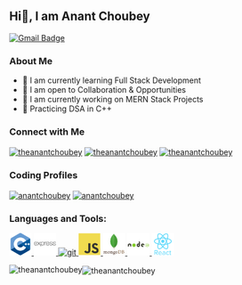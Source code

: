 ## Hi👋, I am Anant Choubey
[![Gmail Badge](https://img.shields.io/badge/anantchoubey039@gmail.com-white?style=for-the-badge&logo=Gmail&logoColor=&link=mailto:anantchoubey039@gmail.com)](mailto:anantchoubey039@gmail.com)

### About Me
- 🌱 I am currently learning Full Stack Development
- 👯 I am open to Collaboration & Opportunities
- 🔭 I am currently working on MERN Stack Projects
- 👯 Practicing DSA in C++


### Connect with Me
<p align="left">
<a href="https://twitter.com/theanantchoubey" target="blank"><img align="center" src="https://raw.githubusercontent.com/rahuldkjain/github-profile-readme-generator/master/src/images/icons/Social/twitter.svg" alt="theanantchoubey" height="30" width="40" /></a>
<a href="https://linkedin.com/in/theanantchoubey" target="blank"><img align="center" src="https://raw.githubusercontent.com/rahuldkjain/github-profile-readme-generator/master/src/images/icons/Social/linked-in-alt.svg" alt="theanantchoubey" height="30" width="40" /></a>
<a href="https://www.youtube.com/@theanantchoubey" target="blank"><img align="center" src="https://raw.githubusercontent.com/rahuldkjain/github-profile-readme-generator/master/src/images/icons/Social/youtube.svg" alt="theanantchoubey" height="30" width="40" /></a>
</p>

### Coding Profiles
<p align="left">

<a href="https://www.leetcode.com/anantchoubey" target="blank"><img align="center" src="https://raw.githubusercontent.com/rahuldkjain/github-profile-readme-generator/master/src/images/icons/Social/leet-code.svg" alt="anantchoubey" height="30" width="40" /></a>
<a href="https://auth.geeksforgeeks.org/user/anantchoubey" target="blank"><img align="center" src="https://raw.githubusercontent.com/rahuldkjain/github-profile-readme-generator/master/src/images/icons/Social/geeks-for-geeks.svg" alt="anantchoubey" height="30" width="40" /></a>
</p>

<h3 align="left">Languages and Tools:</h3>
<p align="left">  <a href="https://www.w3schools.com/cpp/" target="_blank" rel="noreferrer"> <img src="https://raw.githubusercontent.com/devicons/devicon/master/icons/cplusplus/cplusplus-original.svg" alt="cplusplus" width="40" height="40"/> </a> <a href="https://expressjs.com" target="_blank" rel="noreferrer"> <img src="https://raw.githubusercontent.com/devicons/devicon/master/icons/express/express-original-wordmark.svg" style="background-color: white;" alt="express" width="40" height="40"/> </a> <a href="https://git-scm.com/" target="_blank" rel="noreferrer"> <img src="https://www.vectorlogo.zone/logos/git-scm/git-scm-icon.svg" alt="git" width="40" height="40"/> </a> <a href="https://developer.mozilla.org/en-US/docs/Web/JavaScript" target="_blank" rel="noreferrer"> <img src="https://raw.githubusercontent.com/devicons/devicon/master/icons/javascript/javascript-original.svg"  alt="javascript" width="40" height="40"/> </a> <a href="https://www.mongodb.com/" target="_blank" rel="noreferrer"> <img src="https://raw.githubusercontent.com/devicons/devicon/master/icons/mongodb/mongodb-original-wordmark.svg" alt="mongodb" width="40" height="40"/> </a> <a href="https://nodejs.org" target="_blank" rel="noreferrer"> <img src="https://raw.githubusercontent.com/devicons/devicon/master/icons/nodejs/nodejs-original-wordmark.svg" alt="nodejs" width="40" height="40"/> </a> <a href="https://reactjs.org/" target="_blank" rel="noreferrer"> <img src="https://raw.githubusercontent.com/devicons/devicon/master/icons/react/react-original-wordmark.svg" alt="react" width="40" height="40"/> </a> </p>


<p>
  <img align="left" src="https://github-readme-stats.vercel.app/api?username=theanantchoubey&show_icons=true&locale=en" alt="theanantchoubey" /></p>
<!-- <p><img align="right" src="https://github-readme-streak-stats.herokuapp.com/?user=theanantchoubey&" alt="theanantchoubey" /></p> -->
<p><img align="center" src="https://github-readme-stats.vercel.app/api/top-langs?username=theanantchoubey&show_icons=true&locale=en&layout=compact" alt="theanantchoubey" /></p>

<!--
**theanantchoubey/theanantchoubey** is a ✨ _special_ ✨ repository because its `README.md` (this file) appears on your GitHub profile.

Here are some ideas to get you started:

- 🔭 I’m currently working on ...
- 🌱 I’m currently learning ...
- 👯 I’m looking to collaborate on ...
- 🤔 I’m looking for help with ...
- 💬 Ask me about ...
- 📫 How to reach me: ...
- 😄 Pronouns: ...
- ⚡ Fun fact: ...
-->
